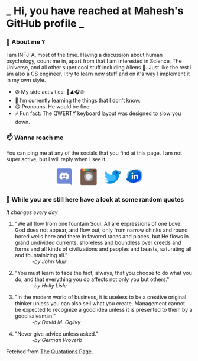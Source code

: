 # **_ Hi, you have reached at Mahesh's GitHub profile _**
### 🌸 About me ?
I am INFJ-A, most of the time. Having a discussion about human psychology, count me in, apart from that I am interested in Science, The Universe, and all other super cool stuff including Aliens 🤫. Just like the rest I am also a CS engineer, I try to learn new stuff and on it's way I implement it in my own style. 
- ☮ My side activities: 🎨♟🎧🌐
- 🌱 I’m currently learning the things that I don't know.
- 😄 Pronouns: He would be fine.
- ⚡ Fun fact: The QWERTY keyboard layout was designed to slow you down.

### 📫 Wanna reach me
You can ping me at any of the socials that you find at this page. I am not super active, but I will reply when I see it.
<p align="center">
<a href="https://discordapp.com/users/733328856957714472"><img src="./Assets/Papirus-Team-Papirus-Apps-Discord.svg" height="50px" width="50px" ></a>&nbsp; &nbsp;  
<a href ="https://instagram.com/obl1v_on"><img src="./Assets/Papirus-Team-Papirus-Apps-Instagram.svg" height="50px" width="50px" ></a>&nbsp;  &nbsp; 
<a href ="https://twitter.com/MaheshN2000"><img src="./Assets/Papirus-Team-Papirus-Apps-Twitter.svg" height ="50px" width="50px" ></a>&nbsp;
<a href ="https://linkedin.com/in/mahesh2000"><img src="./Assets/in.png" height ="50px" width="50px" ></a>

</p>



### 🔰 While you are still here have a look at some random quotes
*It changes every day*

<!-- BLOG-POST-LIST:START -->
 1.  "We all flow from one fountain Soul. All are expressions of one Love. God does not appear, and flow out, only from narrow chinks and round bored wells here and there in favored races and places, but He flows in grand undivided currents, shoreless and boundless over creeds and forms and all kinds of civilizations and peoples and beasts, saturating all and fountainizing all." <br> &emsp;&emsp;&emsp; <i>-by John Muir</i> 

 2.  "You must learn to face the fact, always, that you choose to do what you do, and that everything you do affects not only you but others." <br> &emsp;&emsp;&emsp; <i>-by Holly Lisle</i> 

 3.  "In the modern world of business, it is useless to be a creative original thinker unless you can also sell what you create. Management cannot be expected to recognize a good idea unless it is presented to them by a good salesman." <br> &emsp;&emsp;&emsp; <i>-by David M. Ogilvy</i> 

 4.  "Never give advice unless asked." <br> &emsp;&emsp;&emsp; <i>-by German Proverb</i> 
<!-- BLOG-POST-LIST:END -->
Fetched from <a href="http://www.quotationspage.com/data/mqotd.rss"> The Quotations Page</a>.
<!-- The above quotes are fetched from " http://www.quotationspage.com/data/mqotd.rss " and the github action used was gautamkrishnar/blog-post-workflow@master -->

